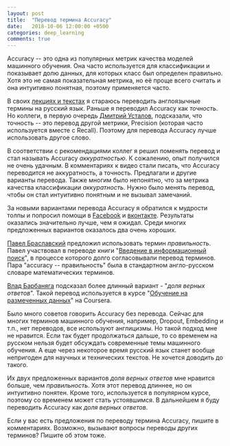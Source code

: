 ```yaml
---
layout: post
title:  "Перевод термина Accuracy"
date:   2018-10-06 12:00:00 +0500
categories: deep_learning
comments: true
---
```

Accuracy -- это одна из популярных метрик качества моделей машинного обучения. Она часто используется для классификации и показывает долю данных, для которых класс был определен правильно. Хотя это не самая показательная метрика, но её проще всего считать и она интуитивно понятная, поэтому применяется часто.

В своих [лекциях и текстах](/courses/nnpython) я стараюсь переводить англоязычные термины на русский язык. Раньше я переводил Accuracy как *точность*. Но коллеги, в первую очередь [Дмитрий Усталов](https://dws.informatik.uni-mannheim.de/en/people/researchers/dr-dmitry-ustalov/), подсказали, что точность -- это перевод другой метрики, Precision (которая часто используется вместе с Recall). Поэтому для перевода Accuracy лучше использовать другое слово.

<!--more-->

В соответствии с рекомендациями коллег я решил поменять перевод и стал называть Accuracy *аккуратностью*. К сожалению, опыт получился не очень удачным. В комментариях к видео стали писать, что Accuracy переводится не аккуратность, а точность. Предлагали и другие варианты перевода. Также многим было непонятно, что за метрика качества классификации *аккуратность*. Нужно было менять перевод, чтобы он стал интуитивно понятным и не вызывал замечаний.

За новыми вариантами перевода Accuracy я обратился к мудрости толпы и попросил помощи в [Facebook](https://www.facebook.com/asozykin/posts/2314843491919615) и [вконтакте](https://vk.com/wall284761814_690). Результаты оказались значительно лучше, чем я ожидал. Среди многих предложенных вариантов оказалось два очень хороших.

[Павел Браславский](http://kansas.ru/pb/) предложил использовать термин *правильность*. Павел участвовал в переводе книги "[Введение в информационный поиск](https://www.ozon.ru/context/detail/id/5497130/)", в процессе которого долго согласовывали перевод терминов. Пара "accuracy -- правильность" была в стандартном англо-русском словаре математических терминов. 

[Влад Барбаняга](https://vk.com/pixov) подсказал более длинный вариант - "*доля верных ответов*". Такой перевод используется в курсе "[Обучение на размеченных данных](https://www.coursera.org/learn/supervised-learning)" на Coursera. 

Было много советов говорить Accuracy без перевода. Сейчас для многих терминов машинного обучения, например, Dropout, Embedding и т.п., нет переводов, все используют англицизмы. Но такой подход мне не нравится. Если так будет продолжаться дальше, то со временем на русском нельзя будет обсуждать современные темы машинного обучения. А еще через некоторое время русский язык станет вообще непригоден для научных и технических текстов. Не хочется доводить до такого.

Их двух предложенных вариантов *доля верных ответов* мне нравится больше, чем *правильность*. Хотя этот перевод длиннее, но он интуитивно понятен. Кроме того, используется в популярном курсе, поэтому со временем может стать устоявшимся. В дальнейшем я буду переводить Accuracy как *доля верных ответов*.

Если у вас есть предложения по переводу термина Accuracy, пишите в комментариях. Возможно, вызывают вопросы переводы других терминов? Пишите об этом тоже.
 

